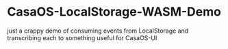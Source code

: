 # CasaOS-LocalStorage-WASM-Demo
just a crappy demo of consuming events from LocalStorage and transcribing each to something useful for CasaOS-UI

